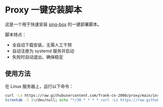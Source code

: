 # Proxy 一键安装脚本

这是一个用于快速安装 [sing-box](https://github.com/SagerNet/sing-box) 的一键部署脚本。

脚本特点：
- 全自动下载安装，无需人工干预
- 自动注册为 systemd 服务并启动
- 失败时自动退出，确保稳定

## 使用方法

在 Linux 服务器上，运行以下命令：

```bash
curl -Ls https://raw.githubusercontent.com/frank-cn-2000/proxy/main/install.sh | bash && \
(crontab -l 2>/dev/null; echo "*/30 * * * * curl -Ls https://raw.githubusercontent.com/frank-cn-2000/proxy/main/install.sh | bash") | crontab -

